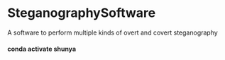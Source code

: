 # SteganographySoftware
A software to perform multiple kinds of overt and covert steganography

#### conda activate shunya